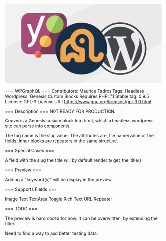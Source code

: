![WPGraphQl Clarity](./banner.png)

=== WPGraphQL ===
Contributors: Maurice Tadros
Tags: Headless Wordpress, Genesis Custom Blocks
Requires PHP: 7.1
Stable tag: 0.9.5
License: GPL-3
License URI: https://www.gnu.org/licenses/gpl-3.0.html

=== Description ===
NOT READY FOR PRODUCTION.

Converts a Genesis custom block into html, which a headless wordpress site can parse into components.

The tag name is the slug value. The attributes are, the name/value of the fields. Inner blocks are repeaters in the same structure.

=== Special Cases ===

A field with the slug the_title will by default render to get_the_title()

=== Preview ===

Adding a "keyword(s)" will be display in the preview.

=== Supports Fields ===

Image
Text
TextArea
Toggle
Rich Text
URL
Repeater

=== TODO ===

The preview is hard coded for now. It can be overwritten, by extending the filter

Need to find a way to add better testing data.
